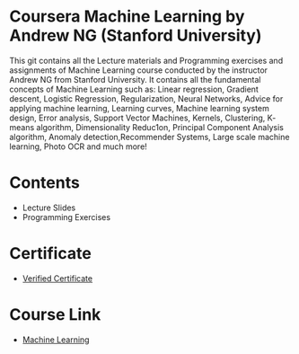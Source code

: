 # Coursera Machine Learning by Andrew NG (Stanford University)

This git contains all the Lecture materials and Programming exercises and assignments of Machine Learning course conducted by the instructor Andrew NG from Stanford University. It contains all the fundamental concepts of Machine Learning such as: Linear regression, Gradient descent, Logistic Regression, Regularization, Neural Networks, Advice for applying machine learning, Learning curves, Machine learning system design, Error analysis, Support Vector Machines, Kernels, Clustering, K‐means algorithm, Dimensionality Reduc1on, Principal Component Analysis algorithm, Anomaly detection,Recommender Systems, Large scale machine learning, Photo OCR and much more!

# Contents

- Lecture Slides
- Programming Exercises

# Certificate

- [Verified Certificate](https://coursera.org/share/b1152778bf8f33badb604c964210cb2d)

# Course Link

- [Machine Learning](https://de.coursera.org/learn/machine-learning)
